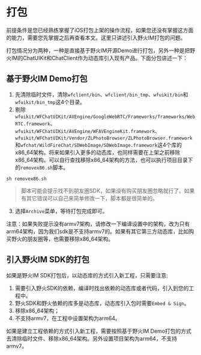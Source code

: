 # 打包
前提条件是您已经熟练掌握了iOS打包上架的操作流程，如果您还没有掌握这方面的能力，需要您先掌握之后再查看本文。这里只讲述引入野火IM打包的问题。

打包情况分为两种，一种是直接基于野火IM开源Demo进行打包，另外一种是把野火IM的ChatUIKit和ChatClient作为动态库引入现有产品。下面分包讲述一下：

## 基于野火IM Demo打包
1. 先清除临时文件，清除```wfclient/bin```、```wfclient/bin_tmp```、```wfuikit/bin```和```wfuikit/bin_tmp```这4个目录。
2. 剔除```wfuikit/WFChatUIKit/AVEngine/GoogleWebRTC/Frameworks/frameworks/WebRTC.framework```、```wfuikit/WFChatUIKit/AVEngine/WFAVEngineKit.framework```、```wfuikit/WFChatUIKit/Vendor/ZLPhotoBrowser/ZLPhotoBrowser.framework```和```wfchat/WildFireChat/SDWebImage/SDWebImage.framework```这4个库的x86_64架构。将来如果引入更多的动态库，也同样需要在上架之前移除x86_64架构。可以自行查找移除x86_64架构的方法，也可以执行项目目录下的```removex86.sh```脚本。
```
sh removex86.sh
```
> 脚本可能会提示找不到朋友圈SDK，如果没有购买朋友圈忽略就行了。如果有其它错误可以自己来简单修改一下，脚本都是很简单的。

3. 选择```Archive```菜单，等待打包完成即可。

注意：如果失败提示没有armv7架构，请修改一下编译设置中的架构，改为只有arm64架构，因为我们sdk是不支持armv7的。如果有其它第三方动态库，比如购买野火的朋友圈等，也需要移除x86_64架构。

## 引入野火IM SDK的打包
如果是野火IM SDK打包后，以动态库的方式引入新工程，只需要注意:
1. 需要引入野火SDK的依赖，编译时找出依赖的动态库或者代码，引入到您的工程中。
1. 野火SDK和野火依赖的库多是动态库，动态库引入包时需要```Embed & Sign```。
2. 移除x86_64架构；
3. 不支持armv7，在工程中设置架构为arm64。

如果是建立工程依赖的方式引入新工程，需要按照基于野火IM Demo打包的方式去清除临时文件、移除x86_64架构。另外设置项目架构为arm64，不支持armv7。
